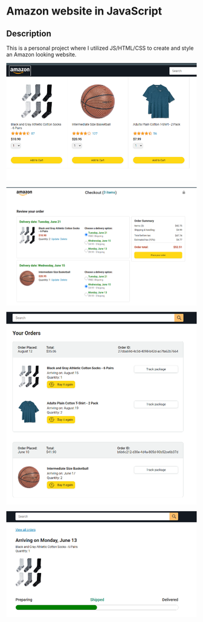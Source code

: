 # Amazon website in JavaScript

## Description
This is a personal project where I utilized JS/HTML/CSS to create and style an Amazon looking website.

![Alt text](_github_images\amaz1.PNG?raw=true "Title")

![Alt text](_github_images\amaz2.PNG?raw=true "Title")

![Alt text](_github_images\amaz3.PNG?raw=true "Title")

![Alt text](_github_images\amaz4.PNG?raw=true "Title")

